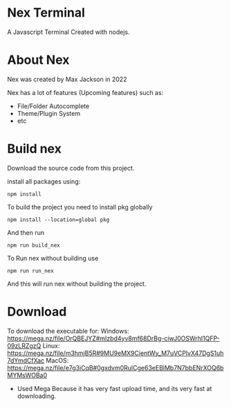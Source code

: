 # Nex Terminal
A Javascript Terminal Created with nodejs.

# About Nex
Nex was created by Max Jackson in 2022

Nex has a lot of features (Upcoming features) such as:
  - File/Folder Autocomplete
  - Theme/Plugin System
  - etc
  
# Build nex
Download the source code from this project.  

install all packages using:
```
npm install
```

To build the project you need to install pkg globally
```
npm install --location=global pkg
```
And then run
```
npm run build_nex
```

To Run nex without building use
```
npm run run_nex
```
And this will run nex without building the project.

# Download
To download the executable for:
Windows: https://mega.nz/file/OrQBEJYZ#mIzbd4yv8mf68DrBg-ciwJ0OSWrhl1QFP-09zLRZgzQ
Linux: https://mega.nz/file/m3hmjB5R#9MU9eMX9CientWy_M7uVCPlvX47DgS1uh7dYmdCfXac
MacOS: https://mega.nz/file/e7g3iCqB#0gxdvm0RulCge63eEBlMb7N7bbENrXOQ6bMYMsWOBa0
- Used Mega Because it has very fast upload time, and its very fast at downloading.
